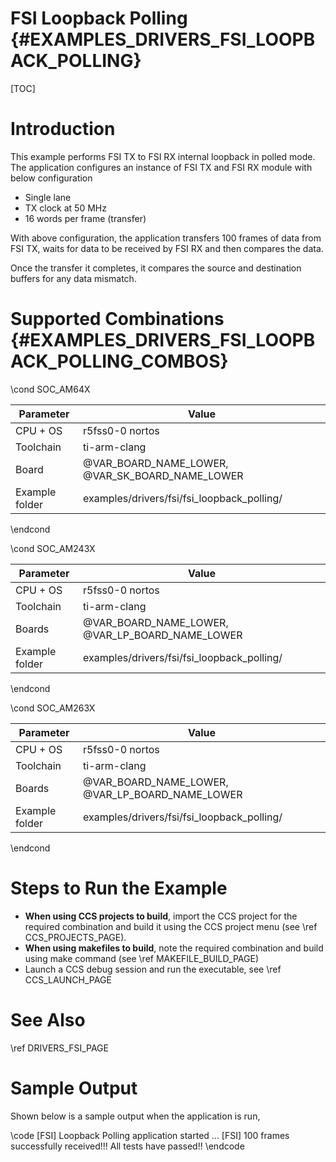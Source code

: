 # FSI Loopback Polling {#EXAMPLES_DRIVERS_FSI_LOOPBACK_POLLING}

[TOC]

# Introduction

This example performs FSI TX to FSI RX internal loopback in polled mode.
The application configures an instance of FSI TX and FSI RX module with below configuration

- Single lane
- TX clock at 50 MHz
- 16 words per frame (transfer)

With above configuration, the application transfers 100 frames of data from FSI TX,
waits for data to be received by FSI RX and then compares the data.

Once the transfer it completes, it compares the source and destination buffers for any data mismatch.

# Supported Combinations {#EXAMPLES_DRIVERS_FSI_LOOPBACK_POLLING_COMBOS}

\cond SOC_AM64X

 Parameter      | Value
 ---------------|-----------
 CPU + OS       | r5fss0-0 nortos
 Toolchain      | ti-arm-clang
 Board          | @VAR_BOARD_NAME_LOWER, @VAR_SK_BOARD_NAME_LOWER
 Example folder | examples/drivers/fsi/fsi_loopback_polling/

\endcond

\cond SOC_AM243X

 Parameter      | Value
 ---------------|-----------
 CPU + OS       | r5fss0-0 nortos
 Toolchain      | ti-arm-clang
 Boards         | @VAR_BOARD_NAME_LOWER, @VAR_LP_BOARD_NAME_LOWER
 Example folder | examples/drivers/fsi/fsi_loopback_polling/

\endcond

\cond SOC_AM263X

 Parameter      | Value
 ---------------|-----------
 CPU + OS       | r5fss0-0 nortos
 Toolchain      | ti-arm-clang
 Boards         | @VAR_BOARD_NAME_LOWER, @VAR_LP_BOARD_NAME_LOWER
 Example folder | examples/drivers/fsi/fsi_loopback_polling/

\endcond

# Steps to Run the Example

- **When using CCS projects to build**, import the CCS project for the required combination
  and build it using the CCS project menu (see \ref CCS_PROJECTS_PAGE).
- **When using makefiles to build**, note the required combination and build using
  make command (see \ref MAKEFILE_BUILD_PAGE)
- Launch a CCS debug session and run the executable, see \ref CCS_LAUNCH_PAGE

# See Also

\ref DRIVERS_FSI_PAGE

# Sample Output

Shown below is a sample output when the application is run,

\code
[FSI] Loopback Polling application started ...
[FSI] 100 frames successfully received!!!
All tests have passed!!
\endcode
